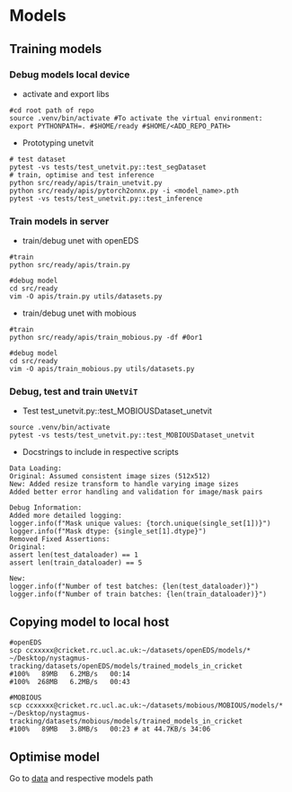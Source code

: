# Models

## Training models
### Debug models local device
* activate and export libs
```
#cd root path of repo
source .venv/bin/activate #To activate the virtual environment:
export PYTHONPATH=. #$HOME/ready #$HOME/<ADD_REPO_PATH>
```
* Prototyping unetvit
```
# test dataset
pytest -vs tests/test_unetvit.py::test_segDataset
# train, optimise and test inference
python src/ready/apis/train_unetvit.py
python src/ready/apis/pytorch2onnx.py -i <model_name>.pth
pytest -vs tests/test_unetvit.py::test_inference
```

### Train models in server
* train/debug unet with openEDS 
```
#train
python src/ready/apis/train.py

#debug model
cd src/ready
vim -O apis/train.py utils/datasets.py
```

* train/debug unet with mobious
```
#train
python src/ready/apis/train_mobious.py -df #0or1

#debug model
cd src/ready
vim -O apis/train_mobious.py utils/datasets.py
```

### Debug, test and train `UNetViT`
* Test test_unetvit.py::test_MOBIOUSDataset_unetvit
```
source .venv/bin/activate
pytest -vs tests/test_unetvit.py::test_MOBIOUSDataset_unetvit
```
* Docstrings to include in respective scripts
```
Data Loading:
Original: Assumed consistent image sizes (512x512)
New: Added resize transform to handle varying image sizes
Added better error handling and validation for image/mask pairs

Debug Information:
Added more detailed logging:
logger.info(f"Mask unique values: {torch.unique(single_set[1])}")
logger.info(f"Mask dtype: {single_set[1].dtype}")
Removed Fixed Assertions:
Original:
assert len(test_dataloader) == 1
assert len(train_dataloader) == 5

New:
logger.info(f"Number of test batches: {len(test_dataloader)}")
logger.info(f"Number of train batches: {len(train_dataloader)}")
```

## Copying model to local host
```
#openEDS
scp ccxxxxx@cricket.rc.ucl.ac.uk:~/datasets/openEDS/models/* ~/Desktop/nystagmus-tracking/datasets/openEDS/models/trained_models_in_cricket
#100%   89MB   6.2MB/s   00:14 
#100%  268MB   6.2MB/s   00:43

#MOBIOUS
scp ccxxxxx@cricket.rc.ucl.ac.uk:~/datasets/mobious/MOBIOUS/models/* ~/Desktop/nystagmus-tracking/datasets/mobious/models/trained_models_in_cricket
#100%   89MB   3.8MB/s   00:23 # at 44.7KB/s 34:06
```

## Optimise model
Go to [data](../../data/) and respective models path 
